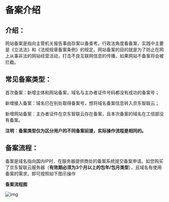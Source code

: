 # 备案介绍

## 介绍：

网站备案是指向主管机关报告事由存案以备查考。行政法角度看备案，实践中主要是《立法法》和《法规规章备案条例》的规定。网站备案的目的就是为了防止在网上从事非法的网站经营活动，打击不良互联网信息的传播，如果网站不备案将会被拦截。

## 常见备案类型：

首次备案：新增主体和网站备案，域名与主办者证件号码都没有成功的备案号；

新增接入备案：域名已在别处取得备案号，想将域名备案信息转入京东智联云；

新增网站备案：主办者证件在京东智联云存在备案，且本次备案的域名在工信部没有备案。

**注明：备案类型仅为区分用户的不同备案前提，实际操作流程是相同的。**

## 备案流程：

备案是域名指向国内IP时，在服务器提供商处的备案系统提交备案申请。如您购买了京东智联云服务器（**有效期必须为3个月以上的包年/包月类型**），且域名有使用备案的需求，即可按照如下图示操作

**备案流程图**

![img](https://github.com/jdcloudcom/cn/blob/zhaomeichen-beian-20200917/documentation/Domain-Name-%26-License/Image-Domain/ZMC-Image-Domain/zmc-image_ICP-License-Service_Introduction-cn-1.png)

